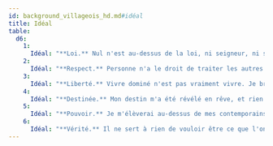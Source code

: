 ```yaml
---
id: background_villageois_hd.md#idéal
title: Idéal
table:
  d6:
    1:
      Idéal: "**Loi.** Nul n'est au-dessus de la loi, ni seigneur, ni serf. Et nul ne peut rompre un serment. (Loyal)"
    2:
      Idéal: "**Respect.** Personne n'a le droit de traiter les autres comme des esclaves. Je veillerai à ce que tous soient traités avec dignité et respect. (Bon)"
    3:
      Idéal: "**Liberté.** Vivre dominé n'est pas vraiment vivre. Je briserai les chaînes du peuple de l'oppression des puissants. (Chaotique)"
    4:
      Idéal: "**Destinée.** Mon destin m'a été révélé en rêve, et rien ne pourra se mettre en travers de ma route pour le réaliser. (Tous)"
    5:
      Idéal: "**Pouvoir.** Je m'élèverai au-dessus de mes contemporains et deviendrai à mon tour un seigneur. (Mauvais)"
    6:
      Idéal: "**Vérité.** Il ne sert à rien de vouloir être ce que l'on n'est pas. (Neutre)"
---
```


